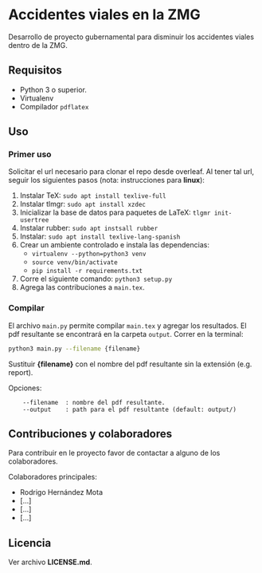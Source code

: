 # Accidentes viales en la ZMG

Desarrollo de proyecto gubernamental para disminuir los accidentes viales dentro de la ZMG.

## Requisitos

* Python 3 o superior.
* Virtualenv
* Compilador `pdflatex`


## Uso

### Primer uso
Solicitar el url necesario para clonar el repo desde overleaf.
Al tener tal url, seguir los siguientes pasos
(nota: instrucciones para **linux**):

1. Instalar TeX: `sudo apt install texlive-full`
1. Instalar tlmgr: `sudo apt install xzdec`
1. Inicializar la base de datos para paquetes de LaTeX: `tlgmr init-usertree`
1. Instalar rubber: `sudo apt instsall rubber`
1. Instalar: `sudo apt install texlive-lang-spanish`
1. Crear un ambiente controlado e instala las dependencias:
    * `virtualenv --python=python3 venv`
    * `source venv/bin/activate`
    * `pip install -r requirements.txt`
1. Corre el siguiente comando: `python3 setup.py`
1. Agrega las contribuciones a `main.tex`. 

### Compilar

El archivo `main.py` permite compilar `main.tex` y agregar los resultados.
El pdf resultante se encontrará en la carpeta `output`.
Correr en la terminal:

```bash
python3 main.py --filename {filename}
``` 

Sustituir **{filename}** con el nombre del pdf resultante sin la extensión (e.g. report).

Opciones:

```
    --filename  : nombre del pdf resultante.
    --output    : path para el pdf resultante (default: output/)
```

## Contribuciones y colaboradores
Para contribuir en le proyecto favor de contactar a alguno de los colaboradores.

Colaboradores principales:
* Rodrigo Hernández Mota
* [...]
* [...]
* [...]

## Licencia

Ver archivo **LICENSE.md**.
